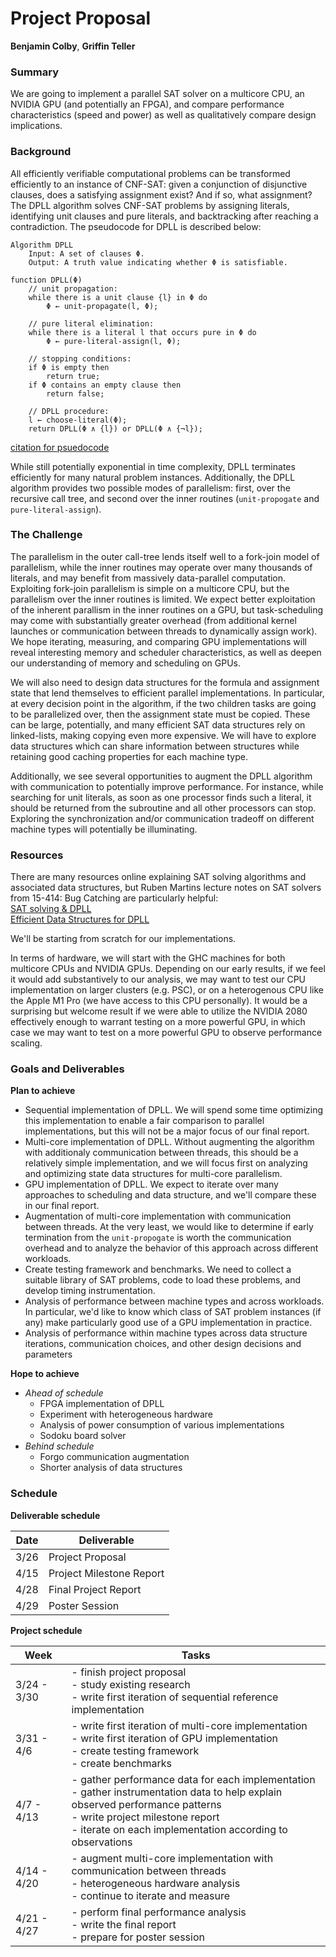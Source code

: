 # Project Proposal

**Benjamin Colby**, **Griffin Teller**

### Summary

We are going to implement a parallel SAT solver on a multicore CPU, an NVIDIA GPU (and potentially an FPGA), and compare performance characteristics (speed and power) as well as qualitatively compare design implications.

### Background

All efficiently verifiable computational problems can be transformed efficiently to an instance of CNF-SAT: given a conjunction of disjunctive clauses, does a satisfying assignment exist? And if so, what assignment? The DPLL algorithm solves CNF-SAT problems by assigning literals, identifying unit clauses and pure literals, and backtracking after reaching a contradiction. The pseudocode for DPLL is described below:

```
Algorithm DPLL
    Input: A set of clauses Φ.
    Output: A truth value indicating whether Φ is satisfiable.

function DPLL(Φ)
    // unit propagation:
    while there is a unit clause {l} in Φ do
        Φ ← unit-propagate(l, Φ);

    // pure literal elimination:
    while there is a literal l that occurs pure in Φ do
        Φ ← pure-literal-assign(l, Φ);

    // stopping conditions:
    if Φ is empty then
        return true;
    if Φ contains an empty clause then
        return false;

    // DPLL procedure:
    l ← choose-literal(Φ);
    return DPLL(Φ ∧ {l}) or DPLL(Φ ∧ {¬l});
```
[citation for psuedocode](https://en.wikipedia.org/wiki/DPLL_algorithm#The_algorithm)

While still potentially exponential in time complexity, DPLL terminates efficiently for many natural problem instances. Additionally, the DPLL algorithm provides two possible modes of parallelism: first, over the recursive call tree, and second over the inner routines (`unit-propogate` and `pure-literal-assign`).

### The Challenge

The parallelism in the outer call-tree lends itself well to a fork-join model of parallelism, while the inner routines may operate over many thousands of literals, and may benefit from massively data-parallel computation. Exploiting fork-join parallelism is simple on a multicore CPU, but the parallelism over the inner routines is limited. We expect better exploitation of the inherent parallism in the inner routines on a GPU, but task-scheduling may come with substantially greater overhead (from additional kernel launches or communication between threads to dynamically assign work). We hope iterating, measuring, and comparing GPU implementations will reveal interesting memory and scheduler characteristics, as well as deepen our understanding of memory and scheduling on GPUs.

We will also need to design data structures for the formula and assignment state that lend themselves to efficient parallel implementations. In particular, at every decision point in the algorithm, if the two children tasks are going to be parallelized over, then the assignment state must be copied. These can be large, potentially, and many efficient SAT data structures rely on linked-lists, making copying even more expensive. We will have to explore data structures which can share information between structures while retaining good caching properties for each machine type.

Additionally, we see several opportunities to augment the DPLL algorithm with communication to potentially improve performance. For instance, while searching for unit literals, as soon as one processor finds such a literal, it should be returned from the subroutine and all other processors can stop. Exploring the synchronization and/or communication tradeoff on different machine types will potentially be illuminating.


### Resources

There are many resources online explaining SAT solving algorithms and associated data structures, but Ruben Martins lecture notes on SAT solvers from 15-414: Bug Catching are particularly helpful: <br>
[SAT solving & DPLL](https://www.cs.cmu.edu/~15414/s22/s21/lectures/12-sat-solving.pdf) <br>
[Efficient Data Structures for DPLL](https://www.cs.cmu.edu/~15414/f18/2018/lectures/20-sat-techniques.pdf)

We'll be starting from scratch for our implementations. 

In terms of hardware, we will start with the GHC machines for both multicore CPUs and NVIDIA GPUs. Depending on our early results, if we feel it would add substantively to our analysis, we may want to test our CPU implementation on larger clusters (e.g. PSC), or on a heterogenous CPU like the Apple M1 Pro (we have access to this CPU personally). It would be a surprising but welcome result if we were able to utilize the NVIDIA 2080 effectively enough to warrant testing on a more powerful GPU, in which case we may want to test on a more powerful GPU to observe performance scaling. 

### Goals and Deliverables

**Plan to achieve**
- Sequential implementation of DPLL. We will spend some time optimizing this implementation to
enable a fair comparison to parallel implementations, but  this will not be a major focus of our final report.
- Multi-core implementation of DPLL. Without augmenting the algorithm with additionaly communication between threads, this should be a relatively simple implementation, and we will focus first on analyzing and optimizing state data structures for multi-core parallelism. 
- GPU implementation of DPLL. We expect to iterate over many approaches to scheduling and data structure, and we'll compare these in our final report.
- Augmentation of multi-core implementation with communication between threads. At the very least, we would like to determine if early termination from the `unit-propogate` is worth the communication overhead and to analyze the behavior of this approach across different workloads. 
- Create testing framework and benchmarks. We need to collect a suitable library of SAT problems, code to load these problems, and develop timing instrumentation.
- Analysis of performance between machine types and across workloads. In particular, we'd like to know which class of SAT problem instances (if any) make particularly good use of a GPU implementation in practice.
- Analysis of performance within machine types across data structure iterations, communication choices, and other design decisions and parameters

**Hope to achieve**
- *Ahead of schedule*
    - FPGA implementation of DPLL
    - Experiment with heterogeneous hardware
    - Analysis of power consumption of various implementations
    - Sodoku board solver
- *Behind schedule*
    - Forgo communication augmentation
    - Shorter analysis of data structures

### Schedule

**Deliverable schedule**

| Date | Deliverable              |
| ---- | ------------------------ |
| 3/26 | Project Proposal         |
| 4/15 | Project Milestone Report |
| 4/28 | Final Project Report     |
| 4/29 | Poster Session           |

**Project schedule**

| Week        | Tasks                                                                                                            |
| ----------- | ---------------------------------------------------------------------------------------------------------------- |
| 3/24 - 3/30 | - finish project proposal <br> - study existing research <br> - write first iteration of sequential reference implementation        |
| 3/31 - 4/6  | - write first iteration of multi-core implementation <br> - write first iteration of GPU implementation <br> - create testing framework <br> - create benchmarks                       |
| 4/7 - 4/13  | - gather performance data for each implementation <br> - gather instrumentation data to help explain observed performance patterns <br> - write project milestone report <br> - iterate on each implementation according to observations |
| 4/14 - 4/20 | - augment multi-core implementation with communication between threads <br> - heterogeneous hardware analysis <br> - continue to iterate and measure     |
| 4/21 - 4/27 | - perform final performance analysis <br> - write the final report <br> - prepare for poster session             |